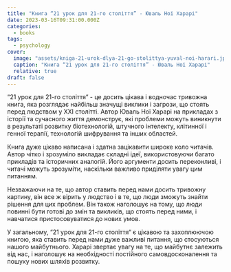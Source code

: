 ```yaml
---
title: "Книга “21 урок для 21-го століття” - Юваль Ної Харарі"
date: 2023-03-16T09:31:00.000Z
categories:
  - books
tags:
  - psychology
cover:
  image: "assets/kniga-21-urok-dlya-21-go-stolittya-yuval-noi-harari.jpg"
  caption: "Книга “21 урок для 21-го століття” - Юваль Ної Харарі"
  relative: true
draft: false
---
```


“21 урок для 21-го століття“ - це досить цікава і водночас тривожна книга, яка розглядає найбільш значущі виклики і загрози, що стоять перед людством у ХХІ столітті. Автор Юваль Ної Харарі на прикладах з історії та сучасного життя демонструє, які проблеми можуть виникнути в результаті розвитку біотехнологій, штучного інтелекту, клітинної і генної терапії, технологій шифрування та інших областей.

Книга дуже цікаво написана і здатна зацікавити широке коло читачів. Автор чітко і зрозуміло викладає складні ідеї, використовуючи багато прикладів та історичних аналогій. Його аргументи досить переконливі, і читачі можуть зрозуміти, наскільки важливо приділяти увагу цим питанням.

Незважаючи на те, що автор ставить перед нами досить тривожну картину, він все ж вірить у людство і в те, що люди зможуть знайти рішення для цих проблем. Він також наголошує на тому, що люди повинні бути готові до змін та викликів, що стоять перед ними, і навчатися пристосовуватися до нових умов.

У загальному, “21 урок для 21-го століття“ є цікавою та захоплюючою книгою, яка ставить перед нами дуже важливі питання, що стосуються нашого майбутнього. Харарі звертає увагу на те, що майбутнє залежить від нас, і наголошує на необхідності постійного самовдосконалення та пошуку нових шляхів розвитку.
